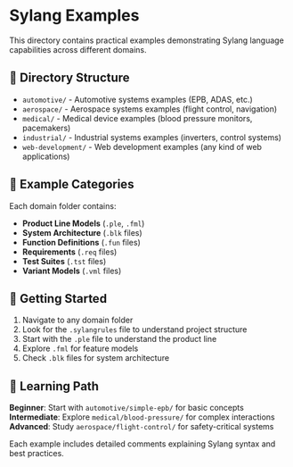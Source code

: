 # Sylang Examples

This directory contains practical examples demonstrating Sylang language capabilities across different domains.

## 📁 Directory Structure

- `automotive/` - Automotive systems examples (EPB, ADAS, etc.)
- `aerospace/` - Aerospace systems examples (flight control, navigation)
- `medical/` - Medical device examples (blood pressure monitors, pacemakers)
- `industrial/` - Industrial systems examples (inverters, control systems)
- `web-development/` - Web development examples (any kind of web applications)

## 🎯 Example Categories

Each domain folder contains:
- **Product Line Models** (`.ple`, `.fml`)
- **System Architecture** (`.blk` files)
- **Function Definitions** (`.fun` files)
- **Requirements** (`.req` files)
- **Test Suites** (`.tst` files)
- **Variant Models** (`.vml` files)

## 🚀 Getting Started

1. Navigate to any domain folder
2. Look for the `.sylangrules` file to understand project structure
3. Start with the `.ple` file to understand the product line
4. Explore `.fml` for feature models
5. Check `.blk` files for system architecture

## 📖 Learning Path

**Beginner**: Start with `automotive/simple-epb/` for basic concepts
**Intermediate**: Explore `medical/blood-pressure/` for complex interactions
**Advanced**: Study `aerospace/flight-control/` for safety-critical systems

Each example includes detailed comments explaining Sylang syntax and best practices.
